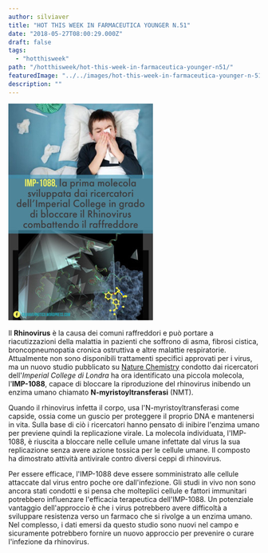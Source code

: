 ```yaml
---
author: silviaver
title: "HOT THIS WEEK IN FARMACEUTICA YOUNGER N.51"
date: "2018-05-27T08:00:29.000Z"
draft: false
tags:
  - "hotthisweek"
path: "/hotthisweek/hot-this-week-in-farmaceutica-younger-n51/"
featuredImage: "../../images/hot-this-week-in-farmaceutica-younger-n-51.md/thumbnail_img_2112.jpg"
description: ""
---
```


![thumbnail_IMG_2112.jpg](../../images/hot-this-week-in-farmaceutica-younger-n-51.md/thumbnail_img_2112.jpg)

Il **Rhinovirus** è la causa dei comuni raffreddori e può portare a riacutizzazioni della malattia in pazienti che soffrono di asma, fibrosi cistica, broncopneumopatia cronica ostruttiva e altre malattie respiratorie. Attualmente non sono disponibili trattamenti specifici approvati per i virus, ma un nuovo studio pubblicato su [Nature Chemistry](http://www.nature.com/articles/s41557-018-0039-2.epdf?referrer_access_token=z9RS8LS1GUYU5YxcbWsP5tRgN0jAjWel9jnR3ZoTv0O1JluMLilDhiT946CzcOe8O2q8wQDQsDutO4h48wtJ5vQuVg1UzqdJIfe0wVuQPaoP74-C1D2-ILNCi0m6DxMWkg2zQhqAadAbn0sEleC6WmXFZIjWiR9z9UnLHTJkPJ5bNtPzUypblDZfvoJVZswcDK3nGVMtTnnWepd-ZBuG9XnJR3tgbqH-a66C0faASEUhVZ3sGswufxhwILcGrmdCNHFsLCH95QIBLNz-UDmAMg%3D%3D&tracking_referrer=www.wired.it) condotto dai ricercatori dell'_Imperial College di Londra_ ha ora identificato una piccola molecola, l'**IMP-1088**, capace di bloccare la riproduzione del rhinovirus inibendo un enzima umano chiamato **N-myristoyltransferasi** (NMT).

Quando il rhinovirus infetta il corpo, usa l'N-myristoyltransferasi come capside, ossia come un guscio per proteggere il proprio DNA e mantenersi in vita. Sulla base di ciò i ricercatori hanno pensato di inibire l'enzima umano per previene quindi la replicazione virale. La molecola individuata, l'IMP-1088, è riuscita a bloccare nelle cellule umane infettate dal virus la sua replicazione senza avere azione tossica per le cellule umane. Il composto ha dimostrato attività antivirale contro diversi ceppi di rhinovirus.

Per essere efficace, l'IMP-1088 deve essere somministrato alle cellule attaccate dal virus entro poche ore dall'infezione. Gli studi in vivo non sono ancora stati condotti e si pensa che molteplici cellule e fattori immunitari potrebbero influenzare l'efficacia terapeutica dell'IMP-1088. Un potenziale vantaggio dell'approccio è che i virus potrebbero avere difficoltà a sviluppare resistenza verso un farmaco che si rivolge a un enzima umano. Nel complesso, i dati emersi da questo studio sono nuovi nel campo e sicuramente potrebbero fornire un nuovo approccio per prevenire o curare l'infezione da rhinovirus.

